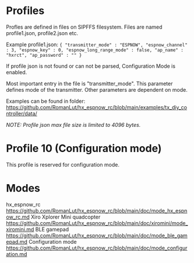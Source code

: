 # Profiles 

Profles are defined in files on SIPFFS filesystem.
Files are named profile1.json, profile2.json etc.

Example profile1.json:
``
{
    "transmitter_mode" : "ESPNOW",
    "espnow_channel" : 3,
    "espnow_key" : 0,
    "espnow_long_range_mode" : false,
    "ap_name" : "hxrct",
    "ap_password" : ""
}
``

If profile json is not found or can not be parsed, Configuration Mode is enabled.

Most important entry in the file is "transmitter_mode". This parameter defines mode of the transmitter. Other parameters are dependent on mode.

Examples can be found in folder: https://github.com/RomanLut/hx_espnow_rc/blob/main/examples/tx_diy_controller/data/

*NOTE: Profile json max file size is limited to 4096 bytes.*

# Profile 10 (Configuration mode)

This profile is reserved for configuration mode.

# Modes 

 hx_espnow_rc https://github.com/RomanLut/hx_espnow_rc/blob/main/doc/mode_hx_espnow_rc.md
 Xiro Xplorer Mini quadcopter  https://github.com/RomanLut/hx_espnow_rc/blob/main/doc/xiromini/mode_xiromini.md
 BLE gamepad https://github.com/RomanLut/hx_espnow_rc/blob/main/doc/mode_ble_gamepad.md
 Configuration mode https://github.com/RomanLut/hx_espnow_rc/blob/main/doc/mode_configuration.md

